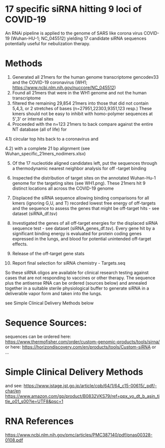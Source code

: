 # 17 specific siRNA hitting 9 loci of COVID-19
An RNAi pipeline is applied to the genome of SARS like corona virus COVID-19 (Wuhan-HU-1; NC_045512) yielding 17 candidate siRNA sequences potentially useful for nebulization therapy.

# Methods
1) Generated all 21mers for the human genome transcriptome gencodev33 and the COVID-19 coronavirus (WH1; https://www.ncbi.nlm.nih.gov/nuccore/NC_045512) 
2) Found all 21mers that were in the WH1 genome and not the human transcriptome
3) filtered the remaining 29,854 21mers into those that did not contain 5,4,3, or 2 stretches of bases (n=27951,22303,9351,123 resp.)
  These kmers should not be easy to inhibit with homo-polymer sequences at 5',3' or internal sites 
4) Proceeded with the n=123 21mers to back compare against the entire NT database (all of life) for 

  4.1) circular top hits back to a coronavirus and 
  
  4.2) with a complete 21 bp alignment (see Wuhan_specific_21mers_nodimers.xlsx)
  
5) Of the 17 nucleotide aligned candidates left, put the sequences through a thermodynamic nearest neighbor analysis for off -target binding
  
6) Inspected the distribution of target sites on the annotated Wuhan-Hu-1 genome for the targeting sites (see WH1.png). These 21mers hit 9 distinct locations all across the COVID-19 genome

7) Displaced the siRNA sequence allowing binding comparisons for all kmers (ignoring G,U, and T) recorded lowest free energy of off-targets and the sequence to assess the genes that might be off-target hits  - see dataset (siRNA_df.tsv)

8) Investigated the genes of all off-target energies for the displaced siRNA sequence test - see dataset (siRNA_genes_df.tsv). Every gene hit by a significant binding energy is evaluated for protein coding genes expressed in the lungs, and blood for potential unintended off-target effects. 
 
9) Release of the off-target gene stats 
 
10) Report final selection for siRNA chemistry - Targets.seq

So these siRNA oligos are available for clinical research testing against cases that are not responding to vaccines or other therapy. The sequence plus the antisense RNA can be ordered (sources below) and annealed together in a suitable sterile physiological buffer to generate siRNA in a deliverable vapor form and taken into the lungs.

see Simple Clinical Delivery Methods below

# Sequence Sources:
sequences can be ordered here:
https://www.thermofisher.com/order/custom-genomic-products/tools/sirna/
or here:
https://horizondiscovery.com/en/products/tools/Custom-siRNA
or ...

# Simple Clinical Delivery Methods 
and see:
https://www.jstage.jst.go.jp/article/cpb/64/1/64_c15-00615/_pdf/-char/en
https://www.amazon.com/gp/product/B0832VKS79/ref=ppx_yo_dt_b_asin_title_o01_s00?ie=UTF8&psc=1

# RNA References
https://www.ncbi.nlm.nih.gov/pmc/articles/PMC387140/pdf/pnas00328-0108.pdf
